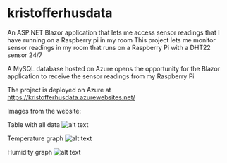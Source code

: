 # kristofferhusdata
An ASP.NET Blazor application that lets me access sensor readings that I have running on a Raspberry pi in my room
This project lets me monitor sensor readings in my room that runs on a Raspberry Pi with a DHT22 sensor 24/7

A MySQL database hosted on Azure opens the opportunity for the Blazor application to receive the sensor readings from my Raspberry Pi

The project is deployed on Azure at https://kristofferhusdata.azurewebsites.net/


Images from the website:

Table with all data
![alt text](https://prnt.sc/-xBL7-EFgHcc)

Temperature graph
![alt text](https://prnt.sc/li5WnrRvJF-H)

Humidity graph
![alt text](https://prnt.sc/HLwXzNRYP5yM)

